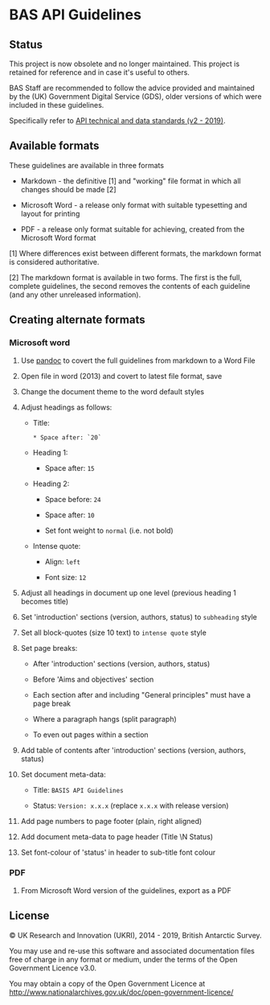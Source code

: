 # BAS API Guidelines

## Status

This project is now obsolete and no longer maintained. This project is retained for reference and in case it's useful to others.

BAS Staff are recommended to follow the advice provided and maintained by the (UK) Government Digital Service (GDS), older versions of which were included in these guidelines.

Specifically refer to [API technical and data standards (v2 - 2019)](https://www.gov.uk/guidance/gds-api-technical-and-data-standards).

## Available formats

These guidelines are available in three formats

* Markdown - the definitive [1] and "working" file format in which all changes should be made [2]

* Microsoft Word - a release only format with suitable typesetting and layout for printing

* PDF - a release only format suitable for achieving, created from the Microsoft Word format

[1] Where differences exist between different formats, the markdown format is considered authoritative.

[2] The markdown format is available in two forms. The first is the full, complete guidelines, the second removes the contents of each guideline (and any other unreleased information).

## Creating alternate formats

### Microsoft word

1. Use [pandoc](https://pandoc.org) to covert the full guidelines from markdown to a Word File

2. Open file in word (2013) and covert to latest file format, save

3. Change the document theme to the word default styles

4. Adjust headings as follows:

    * Title:

    	  * Space after: `20`

	* Heading 1:

		* Space after: `15`

	* Heading 2:

		* Space before: `24`

		* Space after: `10` 

		* Set font weight to `normal` (i.e. not bold)

	* Intense quote:

		* Align: `left`

		* Font size: `12`

5. Adjust all headings in document up one level (previous heading 1 becomes title)

6. Set 'introduction' sections (version, authors, status) to `subheading` style

7. Set all block-quotes (size 10 text) to `intense quote` style

8. Set page breaks:

	* After 'introduction' sections (version, authors, status)

	* Before 'Aims and objectives' section

	* Each section after and including "General principles" must have a page break

	* Where a paragraph hangs (split paragraph)

	* To even out pages within a section

9. Add table of contents after 'introduction' sections (version, authors, status)

10. Set document meta-data:

	* Title: `BASIS API Guidelines`

	* Status: `Version: x.x.x` (replace `x.x.x` with release version)

11. Add page numbers to page footer (plain, right aligned)

12. Add document meta-data to page header (Title \N Status)

13. Set font-colour of 'status' in header to sub-title font colour

### PDF

1. From Microsoft Word version of the guidelines, export as a PDF

## License

© UK Research and Innovation (UKRI), 2014 - 2019, British Antarctic Survey.

You may use and re-use this software and associated documentation files free of charge in any format or medium, under
the terms of the Open Government Licence v3.0.

You may obtain a copy of the Open Government Licence at http://www.nationalarchives.gov.uk/doc/open-government-licence/
